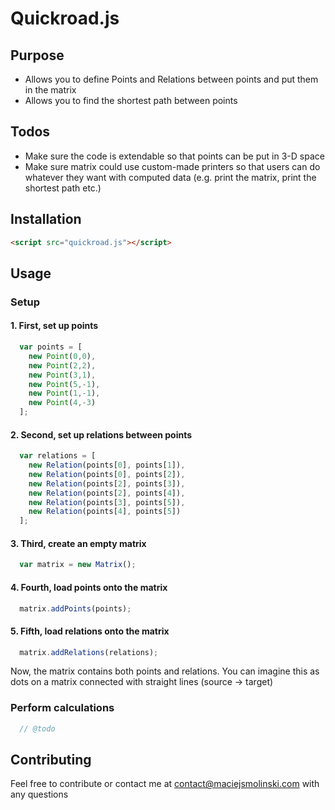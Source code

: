 # Quickroad.js

## Purpose

* Allows you to define Points and Relations between points and put them in the matrix
* Allows you to find the shortest path between points


## Todos

* Make sure the code is extendable so that points can be put in 3-D space
* Make sure matrix could use custom-made printers so that users can do whatever they want with computed data (e.g. print the matrix, print the shortest path etc.)

## Installation

``` html
<script src="quickroad.js"></script>
```

## Usage

### Setup

#### 1. First, set up points

``` javascript
  var points = [
    new Point(0,0),
    new Point(2,2),
    new Point(3,1),
    new Point(5,-1),
    new Point(1,-1),
    new Point(4,-3)
  ];
```

#### 2. Second, set up relations between points

``` javascript
  var relations = [
    new Relation(points[0], points[1]),
    new Relation(points[0], points[2]),
    new Relation(points[2], points[3]),
    new Relation(points[2], points[4]),
    new Relation(points[3], points[5]),
    new Relation(points[4], points[5])
  ];
```

#### 3. Third, create an empty matrix

``` javascript
  var matrix = new Matrix();
```

#### 4. Fourth, load points onto the matrix

``` javascript
  matrix.addPoints(points);
```

#### 5. Fifth, load relations onto the matrix

``` javascript
  matrix.addRelations(relations);
```

Now, the matrix contains both points and relations. You can imagine this as dots on a matrix connected with straight lines (source -> target)

### Perform calculations

``` javascript
  // @todo
```

## Contributing
Feel free to contribute or contact me at contact@maciejsmolinski.com with any questions


